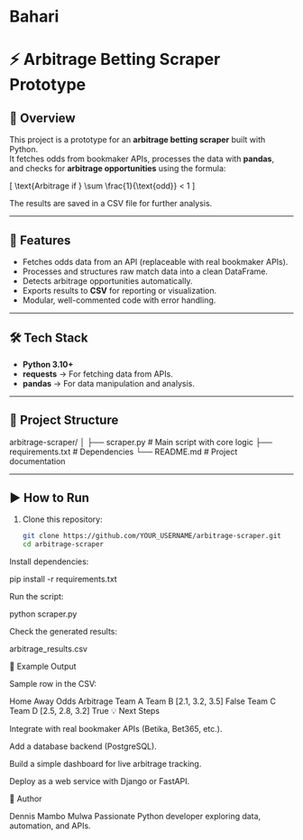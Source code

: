 # Bahari
# ⚡ Arbitrage Betting Scraper Prototype

## 📖 Overview
This project is a prototype for an **arbitrage betting scraper** built with Python.  
It fetches odds from bookmaker APIs, processes the data with **pandas**,  
and checks for **arbitrage opportunities** using the formula:

\[
\text{Arbitrage if } \sum \frac{1}{\text{odd}} < 1
\]

The results are saved in a CSV file for further analysis.

---

## 🚀 Features
- Fetches odds data from an API (replaceable with real bookmaker APIs).
- Processes and structures raw match data into a clean DataFrame.
- Detects arbitrage opportunities automatically.
- Exports results to **CSV** for reporting or visualization.
- Modular, well-commented code with error handling.

---

## 🛠️ Tech Stack
- **Python 3.10+**
- **requests** → For fetching data from APIs.
- **pandas** → For data manipulation and analysis.

---

## 📂 Project Structure
arbitrage-scraper/
│
├── scraper.py # Main script with core logic
├── requirements.txt # Dependencies
└── README.md # Project documentation


---

## ▶️ How to Run
1. Clone this repository:
   ```bash
   git clone https://github.com/YOUR_USERNAME/arbitrage-scraper.git
   cd arbitrage-scraper


Install dependencies:

pip install -r requirements.txt


Run the script:

python scraper.py


Check the generated results:

arbitrage_results.csv

📝 Example Output

Sample row in the CSV:

Home	Away	Odds	Arbitrage
Team A	Team B	[2.1, 3.2, 3.5]	False
Team C	Team D	[2.5, 2.8, 3.2]	True
💡 Next Steps

Integrate with real bookmaker APIs (Betika, Bet365, etc.).

Add a database backend (PostgreSQL).

Build a simple dashboard for live arbitrage tracking.

Deploy as a web service with Django or FastAPI.

👤 Author

Dennis Mambo Mulwa
Passionate Python developer exploring data, automation, and APIs.


